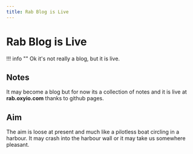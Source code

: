 ```yaml
---
title: Rab Blog is Live
---
```


# Rab Blog is Live

!!! info ""
    Ok it's not really a blog, but it is live.

## Notes

It may become a blog but for now its a collection of notes and it is live
at **rab.oxyio.com** thanks to github pages.

## Aim

The aim is loose at present and much like a pilotless boat circling in a harbour.
It may crash into the harbour wall or it may take us somewhere pleasant.

